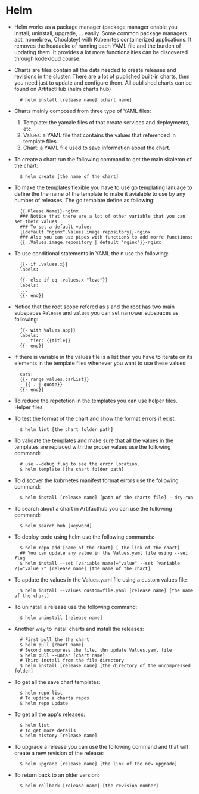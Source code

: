 # Helm

- Helm works as a package manager (package manager enable you install, uninstall, upgrade, ... easily. Some common package managers: apt, homebrew, Choclatey) with Kubenrtes containerized applications. It removes the headacke of running each YAML file and the burden of updating them. It provides a lot more functionalities can be discovered through kodekloud course.
- Charts are files contain all the data needed to create releases and revisions in the cluster. There are a lot of published built-in charts, then you need just to update and configure them. All published charts can be found on ArtifactHub (helm charts hub)

        # helm install [release name] [chart name]

- Charts mainly composed from three type of YAML files:

  1. Template: the yamale files of that create services and deployments, etc.
  2. Values: a YAML file that contains the values that referenced in template files.
  3. Chart: a YAML file used to save information about the chart.

- To create a chart run the following command to get the main skaleton of the chart:

        $ helm create [the name of the chart]

- To make the templates flexible you have to use go templating lanuage to define the the name of the template to make it avialable to use by any number of releases. The go template define as following:

        {{.Rlease.Name}}-nginx
        ### Notice that there are a lot of other variable that you can set their values
        ### To set a default value:
        {{default "nginx".Values.image.repository}}-nginx
        ### Also you can use pipes with functions to add morfe functions:
        {{ .Values.image.repository | default "nginx"}}-nginx

- To use conditional statements in YAML the n use the following:

        {{- if .values.x}}
        labels:
        ...
        {{- else if eq .values.x "love"}}
        labels:
        ...
        {{- end}}

- Notice that the root scope refered as `$` and the root has two main subspaces `Release` and `values` you can set narrower subspaces as following:

        {{- with Values.app}}
        labels:
            tier: {{title}}
        {{- end}}

- If there is variable in the values file is a list then you have to iterate on its elements in the template files whenever you want to use these values:

        cars:
        {{- range values.carList}}
        - {{ . | quote}}
        {{- end}}

- To reduce the repetetion in the templates you can use helper files. Helper files

- To test the format of the chart and show the format errors if exist:

        $ helm lint [the chart folder path]

- To validate the templates and make sure that all the values in the templates are replaced with the proper values use the following command:

        # use --debug flag to see the error location.
        $ helm template [the chart folder path]

- To discover the kubrnetes manifest format errors use the following command:

        $ helm install [release name] [path of the charts file] --dry-run

- To search about a chart in Artifacthub you can use the following command:

        $ helm search hub [keyword]

- To deploy code using helm use the following commands:

        $ helm repo add [name of the chart] [ the link of the chart]
        ## You can update any value in the Values.yaml file using --set flag
        $ helm install --set [variable name]="value" --set [variable 2]="value 2" [release name] [the name of the chart]

- To apdate the values in the Values.yaml file using a custom values file:

        $ helm install --values custom=file.yaml [release name] [the name of the chart]

- To uninstall a release use the following command:

        $ helm uninstall [release name]

- Another way to install charts and install the releases:

        # First pull the the chart
        $ helm pull [chart name]
        # Second uncompress the file, thn update Values.yaml file
        $ helm pull --untar [chart name]
        # Third install from the file directory
        $ helm install [release name] [the directory of the uncompressed folder]

- To get all the save chart templates:

        $ helm repo list
        # To update a charts repos
        $ helm repo update

- To get all the app's releases:

        $ helm list
        # to get more details
        $ helm history [release name]

- To upgrade a release you can use the following command and that will create a new revision of the release:

        $ helm upgrade [release name] [the link of the new upgrade]

- To return back to an older version:

        $ helm rollback [release name] [the revision number]
